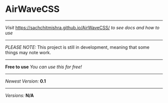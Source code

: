 # AirWaveCSS

***
*Visit* https://sachchitmishra.github.io/AirWaveCSS/ *to see docs and how to use*
***
 
*PLEASE NOTE:*
This project is still in development, meaning that some things may note work.

***
**Free to use** *You can use this for free!*
***

*Newest Version:*
**0.1**

***

*Versions:*
**N/A**
